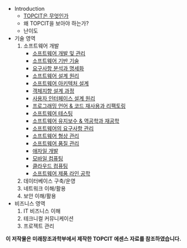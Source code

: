 * Introduction
    * [TOPCIT은 무엇인가](./contents/TOPCIT은-무엇인가.md)
    * 왜 TOPCIT을 보아야 하는가?
    * 난이도
* 기술 영역
    1. 소프트웨어 개발
        * [소프트웨어 개발 및 관리](./contents/소프트웨어-개발-및-관리.md)
        * [소프트웨어 기반 기술](./contents/소프트웨어-기반-기술.md)
        * [요구사항 분석과 명세화](./contents/요구사항-분석과-명세화.md)
        * [소프트웨어 설계 원리](./contents/소프트웨어-설계-원리.md)
        * [소프트웨어 아키텍처 설계](./contents/소프트웨어-아키텍처-설계.md)
        * [객체지향 설계 과정](./contents/객체지향-설계-과정.md)
        * [사용자 인터페이스 설계 원리](./contents/사용자-인터페이스-설계-원리.md)
        * [프로그래밍 언어 & 코드 재사용과 리팩토링](./contents/프로그래밍-언어-and-코드-재사용과-리팩토링.md)
        * [소프트웨어 테스팅](./contents/소프트웨어-테스팅.md)
        * [소프트웨어 유지보수 & 역공학과 재공학](./contents/소프트웨어-유지보수-and-역공학과-재공학.md)
        * [소프트웨어의 요구사항 관리](./contents/소프트웨어의-요구사항-관리.md)
        * [소프트웨어 형상 관리](./contents/소프트웨어-형상-관리.md)
        * [소프트웨어 품질 관리](./contents/소프트웨어-품질-관리.md)
        * [애자일 개발](./contents/애자일-개발.md)
        * [모바일 컴퓨팅](./contents/모바일-컴퓨팅.md)
        * [클라우드 컴퓨팅](./contents/클라우드-컴퓨팅.md)
        * [소프트웨어 제품 라인 공학](./contents/소프트웨어-제품-라인-공학.md)
    2. 데이터베이스 구축/운영
    3. 네트워크 이해/활용
    4. 보안 이해/활용
* 비즈니스 영역
    1. IT 비즈니스 이해
    2. 테크니컬 커뮤니케이션
    3. 프로젝트 관리
    
**이 저작물은 미래창조과학부에서 제작한 TOPCIT 에센스 자료를 참조하였습니다.**
